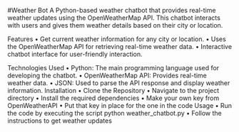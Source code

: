 #Weather Bot
A Python-based weather chatbot that provides real-time weather updates using the OpenWeatherMap API. This chatbot interacts with users and gives them weather details based on their city or location.

Features
	•	Get current weather information for any city or location.
	•	Uses the OpenWeatherMap API for retrieving real-time weather data.
	•	Interactive chatbot interface for user-friendly interaction.

Technologies Used
	•	Python: The main programming language used for developing the chatbot.
	•	OpenWeatherMap API: Provides real-time weather data.
	•	JSON: Used to parse the API response and display weather information.
 Installation
 	•	Clone the Repository
	•	Navigate to the project directory
	•	Install the required dependencies
	• Make your own key from OpenWeatherAPI
	•	Put that key in place for the one in the code
 Usage
 	•	Run the code by executing the script python weather_chatbot.py
	•	Follow the instructions to get weather updates


